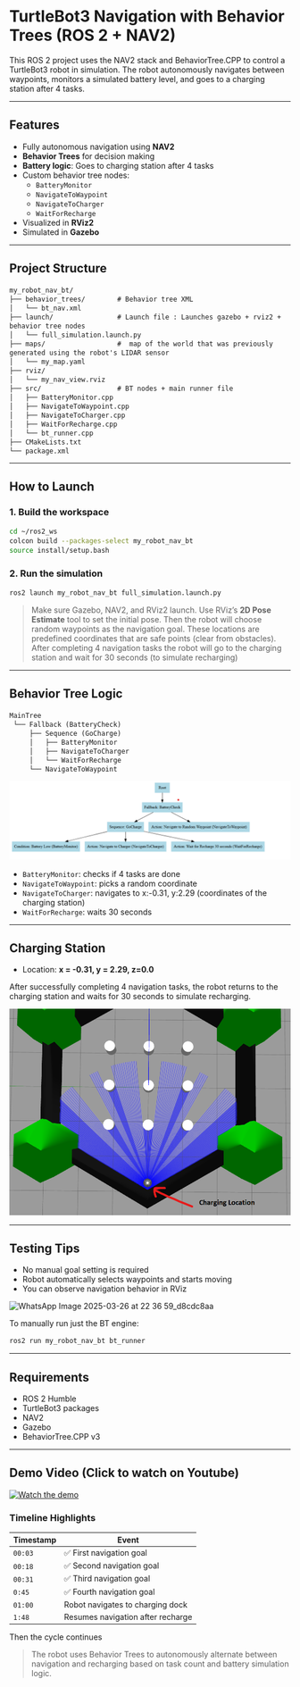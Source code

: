 # TurtleBot3 Navigation with Behavior Trees (ROS 2 + NAV2)

This ROS 2 project uses the NAV2 stack and BehaviorTree.CPP to control a TurtleBot3 robot in simulation. The robot autonomously navigates between waypoints, monitors a simulated battery level, and goes to a charging station after 4 tasks.

---

## Features

- Fully autonomous navigation using **NAV2**
- **Behavior Trees** for decision making
- **Battery logic**: Goes to charging station after 4 tasks
- Custom behavior tree nodes:
  - `BatteryMonitor`
  - `NavigateToWaypoint`
  - `NavigateToCharger`
  - `WaitForRecharge`
- Visualized in **RViz2**
- Simulated in **Gazebo**

---

##  Project Structure

```
my_robot_nav_bt/
├── behavior_trees/        # Behavior tree XML
│   └── bt_nav.xml
├── launch/                # Launch file : Launches gazebo + rviz2 + behavior tree nodes
│   └── full_simulation.launch.py
├── maps/                  #  map of the world that was previously generated using the robot's LIDAR sensor
│   └── my_map.yaml
├── rviz/                  
│   └── my_nav_view.rviz
├── src/                   # BT nodes + main runner file
│   ├── BatteryMonitor.cpp
│   ├── NavigateToWaypoint.cpp
│   ├── NavigateToCharger.cpp
│   ├── WaitForRecharge.cpp
│   └── bt_runner.cpp
├── CMakeLists.txt
└── package.xml
```

---

## How to Launch

### 1. Build the workspace

```bash
cd ~/ros2_ws
colcon build --packages-select my_robot_nav_bt
source install/setup.bash
```

### 2. Run the simulation

```bash
ros2 launch my_robot_nav_bt full_simulation.launch.py
```

> Make sure Gazebo, NAV2, and RViz2 launch. Use RViz’s **2D Pose Estimate** tool to set the initial pose. Then the robot will choose random waypoints as the navigation goal. These locations are predefined coordinates that are safe points (clear from obstacles). After completing 4 navigation tasks the robot will go to the charging station and wait for 30 seconds (to simulate recharging)

---

## Behavior Tree Logic

```plaintext
MainTree
 └── Fallback (BatteryCheck)
     ├── Sequence (GoCharge)
     │   ├── BatteryMonitor
     │   ├── NavigateToCharger
     │   └── WaitForRecharge
     └── NavigateToWaypoint
```
![Behavior Tree](readme_images/Behavior_Tree.png)

- `BatteryMonitor`: checks if 4 tasks are done
- `NavigateToWaypoint`: picks a random coordinate
- `NavigateToCharger`: navigates to x:-0.31, y:2.29 (coordinates of the charging station)
- `WaitForRecharge`: waits 30 seconds

---

## Charging Station

- Location: **x = -0.31, y = 2.29, z=0.0**
  
After successfully completing 4 navigation tasks, the robot returns to the charging station and waits for 30 seconds to simulate recharging.

![Charging Dock](readme_images/Charging_Dock.png)

---

## Testing Tips

- No manual goal setting is required
- Robot automatically selects waypoints and starts moving
- You can observe navigation behavior in RViz

![WhatsApp Image 2025-03-26 at 22 36 59_d8cdc8aa](https://github.com/user-attachments/assets/ef36e893-631a-4cd8-a15e-2161d100d2e3)


To manually run just the BT engine:

```bash
ros2 run my_robot_nav_bt bt_runner
```

---

## Requirements

- ROS 2 Humble
- TurtleBot3 packages
- NAV2
- Gazebo
- BehaviorTree.CPP v3

---

## Demo Video (Click to watch on Youtube)


[![Watch the demo](https://img.youtube.com/vi/GCAoX1ebGJ0/hqdefault.jpg)](https://youtu.be/GCAoX1ebGJ0)

### Timeline Highlights

| Timestamp | Event                              |
|-----------|------------------------------------|
| `00:03`   | ✅ First navigation goal           |
| `00:18`   | ✅ Second navigation goal          |
| `00:31`   | ✅ Third navigation goal           |
| `0:45`   | ✅ Fourth navigation goal          |
| `01:00`   |  Robot navigates to charging dock |
| `1:48`   |  Resumes navigation after recharge |
Then the cycle continues

> The robot uses Behavior Trees to autonomously alternate between navigation and recharging based on task count and battery simulation logic.

